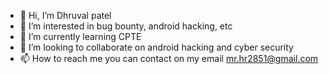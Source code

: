 - 👋 Hi, I’m Dhruval patel
- 👀 I’m interested in bug bounty, android hacking, etc
- 🌱 I’m currently learning CPTE
- 💞️ I’m looking to collaborate on android hacking and cyber security
- 📫 How to reach me you can contact on my email mr.hr2851@gmail.com

<!---
ombangar/ombangar is a ✨ special ✨ repository because its `README.md` (this file) appears on your GitHub profile.
You can click the Preview link to take a look at your changes.
--->

